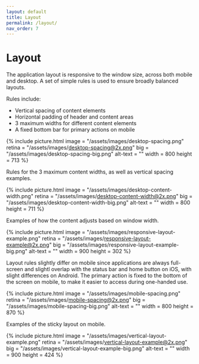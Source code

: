 ```yaml
---
layout: default
title: Layout
permalink: /layout/
nav_order: 7
---
```


# Layout

The application layout is responsive to the window size, across both mobile and desktop. A set of simple rules is used to ensure broadly balanced layouts.

Rules include:
- Vertical spacing of content elements
- Horizontal padding of header and content areas
- 3 maximum widths for different content elements
- A fixed bottom bar for primary actions on mobile

{% include picture.html
	image = "/assets/images/desktop-spacing.png"
	retina = "/assets/images/desktop-spacing@2x.png"
	big = "/assets/images/desktop-spacing-big.png"
	alt-text = ""
	width = 800
	height = 713
%}

Rules for the 3 maximum content widths, as well as vertical spacing examples.

{% include picture.html
	image = "/assets/images/desktop-content-width.png"
	retina = "/assets/images/desktop-content-width@2x.png"
	big = "/assets/images/desktop-content-width-big.png"
	alt-text = ""
	width = 800
	height = 711
%}

Examples of how the content adjusts based on window width.

{% include picture.html
	image = "/assets/images/responsive-layout-example.png"
	retina = "/assets/images/responsive-layout-example@2x.png"
	big = "/assets/images/responsive-layout-example-big.png"
	alt-text = ""
	width = 900
	height = 302
%}

Layout rules slightly differ on mobile since applications are always full-screen and slightl overlap with the status bar and home button on iOS, with slight differences on Android. The primary action is fixed to the bottom of the screen on mobile, to make it easier to access during one-handed use.

{% include picture.html
	image = "/assets/images/mobile-spacing.png"
	retina = "/assets/images/mobile-spacing@2x.png"
	big = "/assets/images/mobile-spacing-big.png"
	alt-text = ""
	width = 800
	height = 870
%}

Examples of the sticky layout on mobile.

{% include picture.html
	image = "/assets/images/vertical-layout-example.png"
	retina = "/assets/images/vertical-layout-example@2x.png"
	big = "/assets/images/vertical-layout-example-big.png"
	alt-text = ""
	width = 900
	height = 424
%}